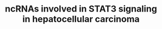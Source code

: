 ---
annotations:
- id: DOID:684
  parent: disease of cellular proliferation
  type: Disease Ontology
  value: hepatocellular carcinoma
- id: PW:0000367
  parent: signaling pathway
  type: Pathway Ontology
  value: altered Jak-Stat signaling pathway
- id: CL:0000182
  parent: native cell
  type: Cell Type Ontology
  value: hepatocyte
- id: PW:0000605
  parent: disease pathway
  type: Pathway Ontology
  value: cancer pathway
authors:
- Khanspers
- Fehrhart
communities:
- CPTAC
- exrna
description: This pathway describes the influence of ncRNAs on the STAT3 pathway in
  hepatocellular carcinoma. The model is based on Fig 4 in Klingenberg et al.
last-edited: 2019-11-29
ndex: ca52f37c-8b6a-11eb-9e72-0ac135e8bacf
organisms:
- Homo sapiens
redirect_from:
- /index.php/Pathway:WP4337
- /instance/WP4337
- /instance/WP4337_r108190
revision: r108190
schema-jsonld:
- '@context': https://schema.org/
  '@id': https://wikipathways.github.io/pathways/WP4337.html
  '@type': Dataset
  creator:
    '@type': Organization
    name: WikiPathways
  description: This pathway describes the influence of ncRNAs on the STAT3 pathway
    in hepatocellular carcinoma. The model is based on Fig 4 in Klingenberg et al.
  keywords:
  - IL11
  - IL11RA
  - IL6
  - IL6R
  - IL6ST
  - JAK1
  - JAK2
  - JAK3
  - MIR200A
  - MIR200B
  - MIR200C
  - MIR21
  - NFKB1
  - RELA
  - SOX4
  - STAT3
  - UCA1
  - ZEB1
  license: CC0
  name: ncRNAs involved in STAT3 signaling in hepatocellular carcinoma
seo: CreativeWork
title: ncRNAs involved in STAT3 signaling in hepatocellular carcinoma
wpid: WP4337
---